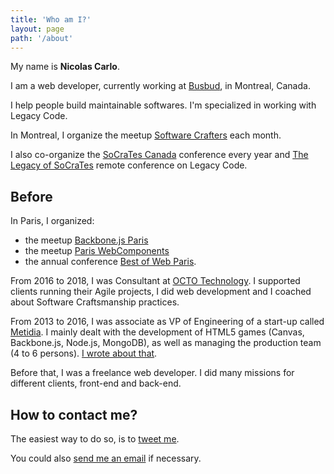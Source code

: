 ```yaml
---
title: 'Who am I?'
layout: page
path: '/about'
---
```


My name is **Nicolas Carlo**.

I am a web developer, currently working at [Busbud](https://www.busbud.com/en/about), in Montreal, Canada.

I help people build maintainable softwares. I'm specialized in working with Legacy Code.

In Montreal, I organize the meetup [Software Crafters](https://www.meetup.com/fr-FR/Software-Crafters-Montreal/) each month.

I also co-organize the [SoCraTes Canada](https://socrates-ca.github.io/) conference every year and [The Legacy of SoCraTes](https://www.crowdcast.io/e/the-legacy-of-socrates) remote conference on Legacy Code.

## Before

In Paris, I organized:

- the meetup [Backbone.js Paris](https://www.meetup.com/backbone-paris/)
- the meetup [Paris WebComponents](https://www.meetup.com/fr-FR/paris-webComponents/)
- the annual conference [Best of Web Paris](https://bestofweb.paris/).

From 2016 to 2018, I was Consultant at [OCTO Technology](https://www.octo.com/). I supported clients running their Agile projects, I did web development and I coached about Software Craftsmanship practices.

From 2013 to 2016, I was associate as VP of Engineering of a start-up called [Metidia](http://www.metidia.com). I mainly dealt with the development of HTML5 games (Canvas, Backbone.js, Node.js, MongoDB), as well as managing the production team (4 to 6 persons). [I wrote about that](/en/2016/01/kanban-game-development-trello/).

Before that, I was a freelance web developer. I did many missions for different clients, front-end and back-end.

## How to contact me?

The easiest way to do so, is to <a href="https://twitter.com/nicoespeon" target="_blank" rel="noopener noreferrer">tweet me</a>.

You could also [send me an email](mailto:nicolascarlo.espeon@gmail.com) if necessary.
